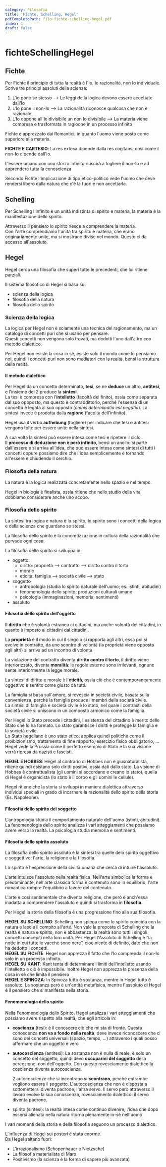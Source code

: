 ```yaml
---
category: Filosofia
title: 'Fichte, Schelling, Hegel'
pdfCompletoPath: filo-fichte-schelling-hegel.pdf
index: 1
draft: false
---
```


# fichteSchellingHegel

## Fichte

Per Fichte il principio di tutta la realtà è l'Io, Io razionalità, non Io individuale.  
Scrive tre principi assoluti della scienza:

1. L'io pone se stesso --&gt; Le leggi della logica devono essere accettate dall'Io
2. L'Io pone il non-Io --&gt; La razionalità riconosce qualcosa che non è razionale
3. L'Io oppone all'Io divisibile un non Io divisibile --&gt; La materia viene compresa e trasformata in ragioone in un processo infinito

Fichte è apprezzato dai Romantici, in quanto l'uomo viene posto come superiore alla materia.

**FICHTE E CARTESIO**: La res extesa dipende dalla res cogitans, così come il non-Io dipende dall'Io.

L'essere umano con uno sforzo infinito riuscirà a togliere il non-Io e ad apprendere tutta la conoscienza

Secondo Fichte l'implicazione di tipo etico-politico vede l'uomo che deve rendersi libero dalla natura che c'è la fuori e non accettarla.

## Schelling

Per Schelling l'infinito è un unità indistinta di spirito e materia, la materia è la manifestazione dello spirito.

Attraverso il pensiero lo spirito riesce a comprendere la materia.  
Con l'arte comprendiamo l'unità tra spirito e materia, che erano originariamente unite, ma si mostrano divise nel mondo. Questo ci da accesso all'assoluto.

## Hegel

Hegel cerca una filosofia che superi tutte le precedenti, che lui ritiene parziali.

Il sistema filosofico di Hegel si basa su:

* scienza della logica
* filosofia della natura
* filosofia dello spirito

### Scienza della logica

La logica per Hegel non è solamente una tecnica del ragionamento, ma un catalogo di concetti puri che si usano per pensare.  
Questi concetti non vengono solo trovati, ma dedotti l'uno dall'altro con metodo dialettico.

Per Hegel non esiste la cosa in sè, esiste solo il mondo come lo pensiamo noi, quindi i concetti puri non sono mediatori con la realtà, bensì la struttura della realtà.

#### Il metodo dialettico

Per Hegel da un concetto determinato, **tesi**, se ne **deduce** un altro, **antitesi**, e l'insieme dei 2 produce la **sintesi**.  
La tesi è compresa con l'**intelletto** \(facoltà del finito\), ossia come separata dal suo oppposto, ma questo è contraddittorio, perché l'essenza di un concetto è legata al suo opposto \(_omnis determinatio est negatio_\). La sintesi invece è prodotta dalla **ragione** \(facoltà dell'infinito\).

Hegel usa il verbo **aufhebung** \(togliere\) per indicare che tesi e antitesi vengono tolte per essere unite nella sintesi.

A sua volta la sintesi può essere intesa come tesi e ripetere il ciclo.  
Il **processo di deduzione non è però infinito**, bensì un anello: si parte dall'essere e si arriva all'idea, che può essere intesa come sintesi di tutti i concetti oppure possiamo dire che l'idea semplicemente è tornando all'essere e chiudendo il cerchio.

### Filosofia della natura

La natura è la logica realizzata concretamente nello spazio e nel tempo.

Hegel in biologia è finalista, ossia ritiene che nello studio della vita dobbiamo considerare anche uno scopo.

### Filosofia dello spirito

La sintesi tra logica e natura è lo spirito, lo spirito sono i concetti della logica e della scienza che guardano se stessi.

La filosofia dello spirito è la concretizzazione in cultura della razionalità che pervade ogni cosa.

La filosofia dello spirito si sviluppa in:

* oggetto:
  * diritto: proprietà --&gt; contratto --&gt; diritto contro il torto
  * morale
  * eticità: famiglia --&gt; società civile --&gt; stato
* soggetto
  * antropologia \(studia lo spirito naturale dell'uomo; es. istinti, abitudini\)
  * fenomenologia dello spirito; produzioni culturali umane
  * psicologia \(immaginazioni, memoria, sentimenti\)
* assoluto

#### Filosofia dello spirito dell'oggetto

Il **diritto** che è volontà estranea ai cittadini, ma anche volontà dei cittadini, in quanto è imposto ai cittadini dai cittadini.

La **proprietà** è il modo in cui il singolo si rapporta agli altri, essa poi si evolve in contratto, da uno scontro di volontà \(la proprietà viene opposta agli altri\) si arriva ad un incontro di volontà.

La violazione del contratto diventa **diritto contro il torto**, il diritto viene interiorizzato, diventa **moralità**: le regole esterne sono irrilevanti, ognuno sente interiormente la legge morale.

La sintesi di diritto e morale è l'**eticità**, ossia ciò che è contemporaneamente oggettivo e sentito come giusto da tutti.

La famiglia si basa sull'amore, si rovescia in società civile, basata sulla convenienza, perché la famiglia produce i membri della società civile.  
La sintesi di famiglia e società civile è lo stato, nel quale i contrasti della società civile si uniscono in un composto armonico come la famiglia.

Per Hegel lo Stato precede i cittadini, l'esistenza del cittadino è merito dello Stato che lo ha formato. Lo stato garantisce i diritti e protegge la famiglia e la società civile.  
Lo Stato hegeliano è uno stato etico, applica quindi politiche come il proibizionismo, trattamento di fine rapporto, esercizio fisico obbligatorio, ...  
Hegel vede la Prussia come il perfetto esempio di Stato e la sua visione verrà ripresa da nazisti e fascisti.

**HEGEL E HOBBES**: Hegel al contrario di Hobbes non è giusnaturalista, ritiene quindi esistano solo diritti positivi, ossia dati dallo stato. La visione di Hobbes è contrattualista \(gli uomini si accordano e creano lo stato\), quella di Hegel è organicista \(lo stato è il corpo e gli uomini le cellule\).

Hegel ritiene che la storia si sviluppi in maniera dialettica attraverso individui speciali in grado di incarnare la razionalità dello spirito della storia \(Es. Napoleone\).

#### Filosofia dello spirito del soggetto

L'antropologia studia il comportamento naturale dell'uomo \(istinti, abitudini\).  
La fenomenologia dello spirito analizza i vari atteggiamenti che possiamo avere verso la realtà. La psicologia studia memoria e sentimenti.

#### Filosofia dello spirito assoluto

La filosofia dello spirito assoluto è la sintesi tra quelle delo spirito oggettivo e soggettivo: l'arte, la religione e la filosofia.

Lo spirito è l'espressione della civiltà umana che cerca di intuire l'assoluto.

L'arte intuisce l'assoluto nella realtà fisica. Nell'arte simbolica la forma è predominante, nell'arte classica forma e contenuto sono in equilibrio, l'arte romantica rompre l'equilibrio a favore del contenuto.

L'arte è così sentimentale che diventa religione, che però è anch'essa inadatta a comprendere l'assoluto e quindi si trasforma in **filosofia**.

Per Hegel la storia della filosofia è una progressione fino alla sua filosofia.

**HEGEL SU SCHELLING**: Schelling non spiega come lo spirito coincida con la natura e lascia il compito all'arte. Non vale la proposta di Schelling che la realtà è natura e spirito, non è abbastanza: la realtà sono tutti i singoli concetti concepiti nella loro unità. Per Hegel l'Assoluto di Schelling è “la notte in cui tutte le vacche sono nere”, cioè niente di definito, dato che non ha dedotto i concetti.  
**HEGEL SU FICHTE**: Hegel non apprezza il fatto che l'Io comprenda il non-Io solo in un processo infinito.  
**HEGEL SU KANT**: Kant tenta di determinare i limiti dell'intelletto usando l'intelletto e ciò è impossibile. Inoltre Hegel non apprezza la presenza della cosa in sè che limita il pensiero  
**HEGEL E SPINOZA**: In Spinoza tutto è sostanza, mentre in Hegel tutto è assoluto. La sostanza però è un'entità metafisica, mentre l'assoluto di Hegel è il pensiero che si manifesta nella storia.

#### Fenomenologia dello spirito

Nella Fenomenologia dello Spirito, Hegel analizza i vari atteggiamenti che possiamo avere rispetto alla realtà, che egli articola in:

* **coscienza** \(tesi\): è il conoscere ciò che mi sta di fronte. Questa conoscenza **non va a fondo nella realtà**, deve invece riconoscere che ci sono dei concetti universali \(spazio, tempo, ...\) attraverso i quali posso affermare che un oggetto è vero
* **autocoscienza** \(antitesi\): La sostanza non è nulla di reale, è solo un concetto del soggetto, quindi devo **occuparmi del soggetto** della percezione, non dell'oggetto. Con questo rovesciamento dialettico la coscienza diventa autocoscienza.  

  2 autocoscienze che si incontrano **si scontrano**, perché entrambe vogliono essere il soggetto. L'autocoscienza che non è disposta a sottomettersi diventa padrone, l'altra servo. Il servo però attraverso il lavoro evolve la sua conoscenza, rovesciamento dialettico: il servo diventa padrone.

* spirito \(sintesi\): la realtà intesa come continuo divenire, l'idea che dopo essersi alienata nella natura ritorna pienamente in-sè nell'uomo

I vari momenti della storia e della filosofia seguono un processo dialettico.

L’influenza di Hegel sui posteri è stata enorme.  
Da Hegel saltano fuori:

* L’irrazionalismo \(Schopenhauer e Nietzsche\)
* La filosofia materialista di Marx
* Positivismo \(la scienza è la forma di sapere più avanzata\)

